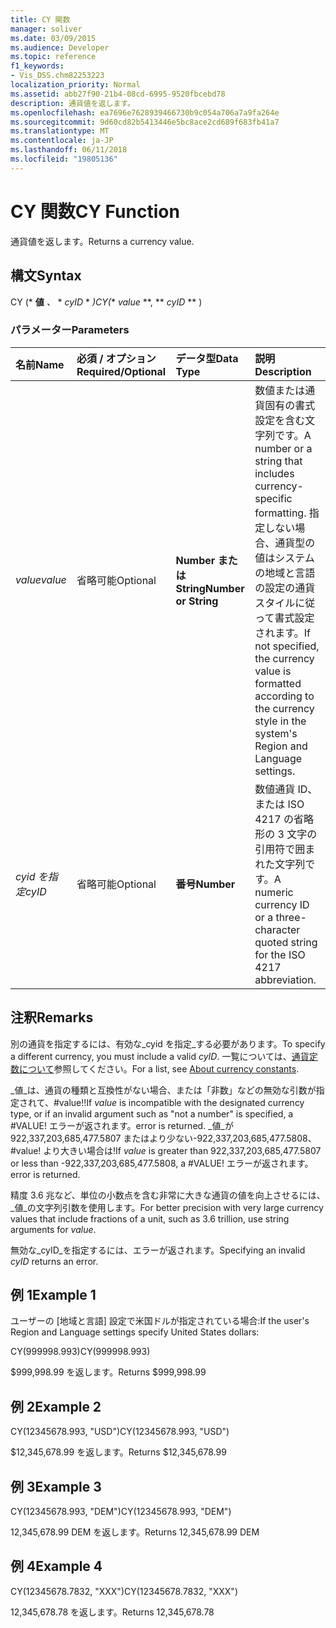 ```yaml
---
title: CY 関数
manager: soliver
ms.date: 03/09/2015
ms.audience: Developer
ms.topic: reference
f1_keywords:
- Vis_DSS.chm82253223
localization_priority: Normal
ms.assetid: abb27f90-21b4-08cd-6995-9520fbcebd78
description: 通貨値を返します。
ms.openlocfilehash: ea7696e7628939466730b9c054a706a7a9fa264e
ms.sourcegitcommit: 9d60cd82b5413446e5bc8ace2cd689f683fb41a7
ms.translationtype: MT
ms.contentlocale: ja-JP
ms.lasthandoff: 06/11/2018
ms.locfileid: "19805136"
---
```

# <a name="cy-function"></a><span data-ttu-id="975eb-103">CY 関数</span><span class="sxs-lookup"><span data-stu-id="975eb-103">CY Function</span></span>

<span data-ttu-id="975eb-104">通貨値を返します。</span><span class="sxs-lookup"><span data-stu-id="975eb-104">Returns a currency value.</span></span>
  
## <a name="syntax"></a><span data-ttu-id="975eb-105">構文</span><span class="sxs-lookup"><span data-stu-id="975eb-105">Syntax</span></span>

<span data-ttu-id="975eb-106">CY (* **値** *、* * *cyID* * *)</span><span class="sxs-lookup"><span data-stu-id="975eb-106">CY(** *value* **, ** *cyID* ** )</span></span> 
  
### <a name="parameters"></a><span data-ttu-id="975eb-107">パラメーター</span><span class="sxs-lookup"><span data-stu-id="975eb-107">Parameters</span></span>

|<span data-ttu-id="975eb-108">**名前**</span><span class="sxs-lookup"><span data-stu-id="975eb-108">**Name**</span></span>|<span data-ttu-id="975eb-109">**必須 / オプション**</span><span class="sxs-lookup"><span data-stu-id="975eb-109">**Required/Optional**</span></span>|<span data-ttu-id="975eb-110">**データ型**</span><span class="sxs-lookup"><span data-stu-id="975eb-110">**Data Type**</span></span>|<span data-ttu-id="975eb-111">**説明**</span><span class="sxs-lookup"><span data-stu-id="975eb-111">**Description**</span></span>|
|:-----|:-----|:-----|:-----|
| <span data-ttu-id="975eb-112">_value_</span><span class="sxs-lookup"><span data-stu-id="975eb-112">_value_</span></span> <br/> |<span data-ttu-id="975eb-113">省略可能</span><span class="sxs-lookup"><span data-stu-id="975eb-113">Optional</span></span>  <br/> |<span data-ttu-id="975eb-114">**Number または String**</span><span class="sxs-lookup"><span data-stu-id="975eb-114">**Number or String**</span></span> <br/> |<span data-ttu-id="975eb-115">数値または通貨固有の書式設定を含む文字列です。</span><span class="sxs-lookup"><span data-stu-id="975eb-115">A number or a string that includes currency-specific formatting.</span></span> <span data-ttu-id="975eb-116">指定しない場合、通貨型の値はシステムの地域と言語の設定の通貨スタイルに従って書式設定されます。</span><span class="sxs-lookup"><span data-stu-id="975eb-116">If not specified, the currency value is formatted according to the currency style in the system's Region and Language settings.</span></span>  <br/> |
| <span data-ttu-id="975eb-117">_cyid を指定_</span><span class="sxs-lookup"><span data-stu-id="975eb-117">_cyID_</span></span> <br/> |<span data-ttu-id="975eb-118">省略可能</span><span class="sxs-lookup"><span data-stu-id="975eb-118">Optional</span></span>  <br/> |<span data-ttu-id="975eb-119">**番号**</span><span class="sxs-lookup"><span data-stu-id="975eb-119">**Number**</span></span> <br/> |<span data-ttu-id="975eb-120">数値通貨 ID、または ISO 4217 の省略形の 3 文字の引用符で囲まれた文字列です。</span><span class="sxs-lookup"><span data-stu-id="975eb-120">A numeric currency ID or a three-character quoted string for the ISO 4217 abbreviation.</span></span>  <br/> |
   
## <a name="remarks"></a><span data-ttu-id="975eb-121">注釈</span><span class="sxs-lookup"><span data-stu-id="975eb-121">Remarks</span></span>

<span data-ttu-id="975eb-122">別の通貨を指定するには、有効な_cyid を指定_する必要があります。</span><span class="sxs-lookup"><span data-stu-id="975eb-122">To specify a different currency, you must include a valid  _cyID_.</span></span> <span data-ttu-id="975eb-123">一覧については、[通貨定数について](about-currency-constants.md)参照してください。</span><span class="sxs-lookup"><span data-stu-id="975eb-123">For a list, see [About currency constants](about-currency-constants.md).</span></span>
  
<span data-ttu-id="975eb-124">_値_は、通貨の種類と互換性がない場合、または「非数」などの無効な引数が指定されて、#value!!</span><span class="sxs-lookup"><span data-stu-id="975eb-124">If  _value_ is incompatible with the designated currency type, or if an invalid argument such as "not a number" is specified, a #VALUE!</span></span> <span data-ttu-id="975eb-125">エラーが返されます。</span><span class="sxs-lookup"><span data-stu-id="975eb-125">error is returned.</span></span> <span data-ttu-id="975eb-126">_値_が 922,337,203,685,477.5807 またはより少ない-922,337,203,685,477.5808、#value! より大きい場合は!</span><span class="sxs-lookup"><span data-stu-id="975eb-126">If  _value_ is greater than 922,337,203,685,477.5807 or less than -922,337,203,685,477.5808, a #VALUE!</span></span> <span data-ttu-id="975eb-127">エラーが返されます。</span><span class="sxs-lookup"><span data-stu-id="975eb-127">error is returned.</span></span> 
  
<span data-ttu-id="975eb-128">精度 3.6 兆など、単位の小数点を含む非常に大きな通貨の値を向上させるには、_値_の文字列引数を使用します。</span><span class="sxs-lookup"><span data-stu-id="975eb-128">For better precision with very large currency values that include fractions of a unit, such as 3.6 trillion, use string arguments for  _value_.</span></span>
  
<span data-ttu-id="975eb-129">無効な_cyID_を指定するには、エラーが返されます。</span><span class="sxs-lookup"><span data-stu-id="975eb-129">Specifying an invalid  _cyID_ returns an error.</span></span> 
  
## <a name="example-1"></a><span data-ttu-id="975eb-130">例 1</span><span class="sxs-lookup"><span data-stu-id="975eb-130">Example 1</span></span>

<span data-ttu-id="975eb-131">ユーザーの [地域と言語] 設定で米国ドルが指定されている場合:</span><span class="sxs-lookup"><span data-stu-id="975eb-131">If the user's Region and Language settings specify United States dollars:</span></span>
  
<span data-ttu-id="975eb-132">CY(999998.993)</span><span class="sxs-lookup"><span data-stu-id="975eb-132">CY(999998.993)</span></span>
  
<span data-ttu-id="975eb-133">$999,998.99 を返します。</span><span class="sxs-lookup"><span data-stu-id="975eb-133">Returns $999,998.99</span></span>
  
## <a name="example-2"></a><span data-ttu-id="975eb-134">例 2</span><span class="sxs-lookup"><span data-stu-id="975eb-134">Example 2</span></span>

<span data-ttu-id="975eb-135">CY(12345678.993, "USD")</span><span class="sxs-lookup"><span data-stu-id="975eb-135">CY(12345678.993, "USD")</span></span>
  
<span data-ttu-id="975eb-136">$12,345,678.99 を返します。</span><span class="sxs-lookup"><span data-stu-id="975eb-136">Returns $12,345,678.99</span></span>
  
## <a name="example-3"></a><span data-ttu-id="975eb-137">例 3</span><span class="sxs-lookup"><span data-stu-id="975eb-137">Example 3</span></span>

<span data-ttu-id="975eb-138">CY(12345678.993, "DEM")</span><span class="sxs-lookup"><span data-stu-id="975eb-138">CY(12345678.993, "DEM")</span></span>
  
<span data-ttu-id="975eb-139">12,345,678.99 DEM を返します。</span><span class="sxs-lookup"><span data-stu-id="975eb-139">Returns 12,345,678.99 DEM</span></span>
  
## <a name="example-4"></a><span data-ttu-id="975eb-140">例 4</span><span class="sxs-lookup"><span data-stu-id="975eb-140">Example 4</span></span>

<span data-ttu-id="975eb-141">CY(12345678.7832, "XXX")</span><span class="sxs-lookup"><span data-stu-id="975eb-141">CY(12345678.7832, "XXX")</span></span>
  
<span data-ttu-id="975eb-142">12,345,678.78 を返します。</span><span class="sxs-lookup"><span data-stu-id="975eb-142">Returns 12,345,678.78</span></span>
  

